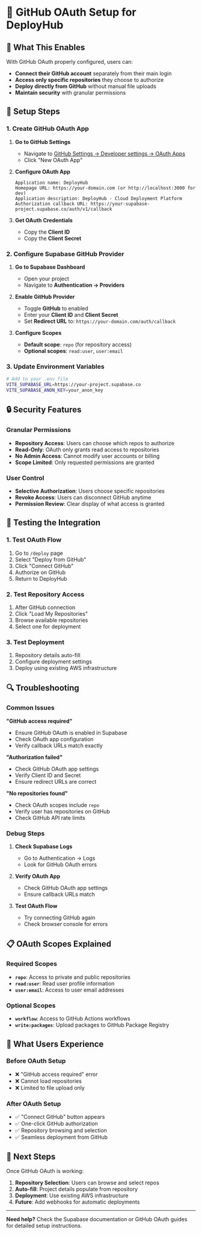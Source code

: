 # 🔐 GitHub OAuth Setup for DeployHub

## 🎯 **What This Enables**

With GitHub OAuth properly configured, users can:
- **Connect their GitHub account** separately from their main login
- **Access only specific repositories** they choose to authorize
- **Deploy directly from GitHub** without manual file uploads
- **Maintain security** with granular permissions

## 🚀 **Setup Steps**

### **1. Create GitHub OAuth App**

1. **Go to GitHub Settings**
   - Navigate to [GitHub Settings → Developer settings → OAuth Apps](https://github.com/settings/developers)
   - Click "New OAuth App"

2. **Configure OAuth App**
   ```
   Application name: DeployHub
   Homepage URL: https://your-domain.com (or http://localhost:3000 for dev)
   Application description: DeployHub - Cloud Deployment Platform
   Authorization callback URL: https://your-supabase-project.supabase.co/auth/v1/callback
   ```

3. **Get OAuth Credentials**
   - Copy the **Client ID**
   - Copy the **Client Secret**

### **2. Configure Supabase GitHub Provider**

1. **Go to Supabase Dashboard**
   - Open your project
   - Navigate to **Authentication → Providers**

2. **Enable GitHub Provider**
   - Toggle **GitHub** to enabled
   - Enter your **Client ID** and **Client Secret**
   - Set **Redirect URL** to: `https://your-domain.com/auth/callback`

3. **Configure Scopes**
   - **Default scope**: `repo` (for repository access)
   - **Optional scopes**: `read:user`, `user:email`

### **3. Update Environment Variables**

```bash
# Add to your .env file
VITE_SUPABASE_URL=https://your-project.supabase.co
VITE_SUPABASE_ANON_KEY=your_anon_key
```

## 🔒 **Security Features**

### **Granular Permissions**
- **Repository Access**: Users can choose which repos to authorize
- **Read-Only**: OAuth only grants read access to repositories
- **No Admin Access**: Cannot modify user accounts or billing
- **Scope Limited**: Only requested permissions are granted

### **User Control**
- **Selective Authorization**: Users choose specific repositories
- **Revoke Access**: Users can disconnect GitHub anytime
- **Permission Review**: Clear display of what access is granted

## 🧪 **Testing the Integration**

### **1. Test OAuth Flow**
1. Go to `/deploy` page
2. Select "Deploy from GitHub"
3. Click "Connect GitHub"
4. Authorize on GitHub
5. Return to DeployHub

### **2. Test Repository Access**
1. After GitHub connection
2. Click "Load My Repositories"
3. Browse available repositories
4. Select one for deployment

### **3. Test Deployment**
1. Repository details auto-fill
2. Configure deployment settings
3. Deploy using existing AWS infrastructure

## 🔍 **Troubleshooting**

### **Common Issues**

**"GitHub access required"**
- Ensure GitHub OAuth is enabled in Supabase
- Check OAuth app configuration
- Verify callback URLs match exactly

**"Authorization failed"**
- Check GitHub OAuth app settings
- Verify Client ID and Secret
- Ensure redirect URLs are correct

**"No repositories found"**
- Check OAuth scopes include `repo`
- Verify user has repositories on GitHub
- Check GitHub API rate limits

### **Debug Steps**

1. **Check Supabase Logs**
   - Go to Authentication → Logs
   - Look for GitHub OAuth errors

2. **Verify OAuth App**
   - Check GitHub OAuth app settings
   - Ensure callback URLs match

3. **Test OAuth Flow**
   - Try connecting GitHub again
   - Check browser console for errors

## 📋 **OAuth Scopes Explained**

### **Required Scopes**
- **`repo`**: Access to private and public repositories
- **`read:user`**: Read user profile information
- **`user:email`**: Access to user email addresses

### **Optional Scopes**
- **`workflow`**: Access to GitHub Actions workflows
- **`write:packages`**: Upload packages to GitHub Package Registry

## 🎉 **What Users Experience**

### **Before OAuth Setup**
- ❌ "GitHub access required" error
- ❌ Cannot load repositories
- ❌ Limited to file upload only

### **After OAuth Setup**
- ✅ "Connect GitHub" button appears
- ✅ One-click GitHub authorization
- ✅ Repository browsing and selection
- ✅ Seamless deployment from GitHub

## 🚀 **Next Steps**

Once GitHub OAuth is working:

1. **Repository Selection**: Users can browse and select repos
2. **Auto-fill**: Project details populate from repository
3. **Deployment**: Use existing AWS infrastructure
4. **Future**: Add webhooks for automatic deployments

---

**Need help?** Check the Supabase documentation or GitHub OAuth guides for detailed setup instructions.
